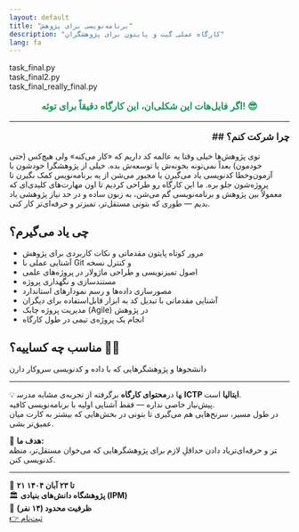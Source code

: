 ```yaml
---
layout: default
title: "برنامه‌نویسی برای پژوهش"
description: "کارگاه عملی گیت و پایتون برای پژوهشگران"
lang: fa
---
```


<div class="code-example">
<div class="code-line">task_final.py</div>
<div class="code-line">task_final2.py</div>
<div class="code-line">task_final_really_final.py</div>
</div>

<p style="text-align: center; font-size: 1.2em; color: #159957; font-weight: 600;">
اگر فایل‌هات این شکلی‌ان، این کارگاه دقیقاً برای توئه! 😎
</p>

---
<p style="text-align: right; font-size: 1.2em; font: Vazirmatn, color: #159957; font-weight: 600;">
## چرا شرکت کنم؟
 </p>
توی پژوهش‌ها خیلی وقتا یه عالمه کد داریم که «کار می‌کنه» ولی هیچ‌کس (حتی خودمون) بعداً نمی‌تونه بخونه‌ش یا توسعه‌ش بده.  
خیلی از پژوهشگرا خودشون با آزمون‌و‌خطا کدنویسی یاد می‌گیرن یا مجبور می‌شن از یه برنامه‌نویس کمک بگیرن تا پروژه‌شون جلو بره.  
ما این کارگاه رو طراحی کردیم تا اون مهارت‌های کلیدی‌ای که معمولاً بین پژوهش و برنامه‌نویسی گم می‌شن، به زبون ساده و در حد نیاز پژوهشی یاد بدیم — طوری که بتونی مستقل‌تر، تمیزتر و حرفه‌ای‌تر کار کنی.

## چی یاد می‌گیرم؟
- مرور کوتاه پایتون مقدماتی و نکات کاربردی برای پژوهش  
- آشنایی عملی با Git و کنترل نسخه  
- اصول تمیزنویسی و طراحی ماژولار در پروژه‌های علمی  
- مستندسازی و نگهداری پروژه  
- مصورسازی داده‌ها و رسم نمودارهای استاندارد  
- آشنایی مقدماتی با تبدیل کد به ابزار قابل‌استفاده برای دیگران  
- مدیریت پروژه چابک (Agile) در پژوهش  
- انجام یک پروژه‌ی تیمی در طول کارگاه  

## مناسب چه کساییه؟ 👩‍🔬
 دانشجوها و پژوهشگرهایی که با داده و کدنویسی سروکار دارن  
 
 ---
 
💡 **محتوای کارگاه** 
برگرفته از تجربه‌ی مشابه مدرس‎ها در **ICTP ایتالیا** است.  
پیش‌نیاز خاصی نداره — فقط آشنایی اولیه با برنامه‌نویسی کافیه.  
در طول مسیر، سرنخ‌هایی هم می‌گیری تا بتونی در بخش‌هایی که بیشتر به کارت میان عمیق‌تر بشی.

🎯 **هدف ما:**  
یاد دادن حداقلِ لازم برای پژوهشگرهایی که می‌خوان مستقل‌تر، منظم‎تر و حرفه‌ای‌تر کدنویسی کنن.


---

<div class="info-box">
<div class="info-item">📅 <strong>۲۱ تا ۲۳ آبان ۱۴۰۴</strong></div>
<div class="info-item">🏛 <strong>پژوهشگاه دانش‌های بنیادی (IPM)</strong></div>
<div class="info-item">👥 <strong>ظرفیت محدود (۱۴ نفر)</strong></div>
</div>

<div class="btn-center">
<a href="https://digiform.ir/w3037f10f" class="register-btn" target="_blank">👉 ثبت‌نام</a>
</div>
